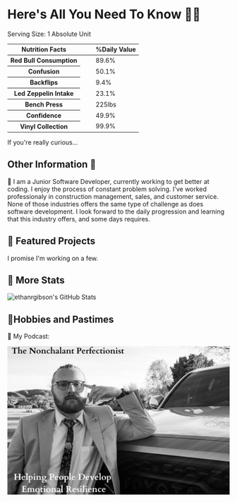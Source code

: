<h1>Here's All You Need To Know 🫵🫡</h1>

<body>
  <div class="container-fluid">
    <div class="row text-center">
      <div class="col-md-2">
        <div class="mt-3 border border-dark border-3">
          <table class="table">
            <thead>
              <span class="fw-bold fs-5">Serving Size: </span>
              <span class="fw-bold fs-7 text-end">1 Absolute Unit</span>
              <tr class="text-center">
                <th scope="col">Nutrition Facts</th>
                <th></th>
                <th></th>
                <th scope="col">%Daily Value</th>
              </tr>
            </thead>
            <tbody class="table-group-divider">
              <tr>
                <th scope="row">Red Bull Consumption</th>
                <td> </td>
                <td> </td>
                <td>89.6%</td>
              </tr>
              <tr>
                <th scope="row">Confusion</th>
                <td> </td>
                <td> </td>
                <td>50.1%</td>
              </tr>
              <tr>
                <th scope="row">Backflips</th>
                <td> </td>
                <td> </td>
                <td>9.4%</td>
              </tr>
              <tr>
                <th scope="row">Led Zeppelin Intake</th>
                <td> </td>
                <td> </td>
                <td>23.1%</td>
              </tr>
              <tr>
                <th scope="row">Bench Press</th>
                <td> </td>
                <td> </td>
                <td>225lbs</td>
              </tr>
              <tr>
                <th scope="row">Confidence</th>
                <td> </td>
                <td> </td>
                <td>49.9%</td>
              </tr>
              <tr>
                <th scope="row">Vinyl Collection</th>
                <td> </td>
                <td> </td>
                <td>99.9%</td>
              </tr>
            </tbody>
          </table>
        </div>
      </div>
    </div>
  </div>
</body>

If you're really curious...

<h2>Other Information 🗿</h2>

<p>
🥛 I am a Junior Software Developer, currently working to get better at coding. I enjoy the process of constant problem solving. I've worked professionaly in construction management, sales, and customer service. None of those industries offers the same type of challenge as does software development. I look forward to the daily progression and learning that this industry offers, and some days requires.
</p>

<p>
<h2>🧉 Featured Projects</h2>
  
I promise I'm working on a few.

</p>

<p>
<h2>🥣 More Stats</h2>

<img src="https://github-readme-stats.vercel.app/api?username=ethanrgibson&theme=nord&show_icons=true&hide_border=true&count_private=true" alt="ethanrgibson's GitHub Stats" />

</p>

<p>
<h2>🧃Hobbies and Pastimes</h2>

🦍 My Podcast:

[<img src="Podcast New cover.png">](https://open.spotify.com/show/4tDZmFNHrKg7QYaZcAN9n8?si=V_Ql7ZseQ1ucI7L6FqIsuw )

</p>


<!--
**ethanrgibson/ethanrgibson** is a ✨ _special_ ✨ repository because its `README.md` (this file) appears on your GitHub profile.

Here are some ideas to get you started:

- 🔭 I’m currently working on ...
- 🌱 I’m currently learning ...
- 👯 I’m looking to collaborate on ...
- 🤔 I’m looking for help with ...
- 💬 Ask me about ...
- 📫 How to reach me: ...
- 😄 Pronouns: ...
- ⚡ Fun fact: ...
-->
